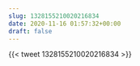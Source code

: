```yaml
---
slug: 1328155210020216834
date: 2020-11-16 01:57:32+00:00
draft: false
---
```


{{< tweet 1328155210020216834 >}}
